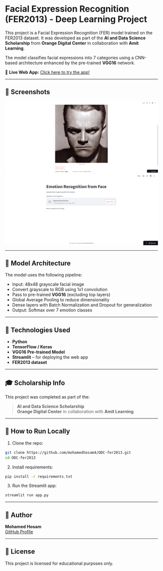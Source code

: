 
# Facial Expression Recognition (FER2013) - Deep Learning Project

This project is a Facial Expression Recognition (FER) model trained on the FER2013 dataset. It was developed as part of the **AI and Data Science Scholarship** from **Orange Digital Center** in collaboration with **Amit Learning**.

The model classifies facial expressions into 7 categories using a CNN-based architecture enhanced by the pre-trained **VGG16** network.

🔗 **Live Web App:** [Click here to try the app!](https://odc-fer2013.streamlit.app/)

---

## 📸 Screenshots

<img src="https://github.com/mohamedhosam4/ODC-fer2013/blob/main/Screenshot%202025-05-06%20181113.png" width="600"/>

<img src="https://github.com/mohamedhosam4/ODC-fer2013/blob/main/Screenshot%202025-05-06%20020144.png" width="600"/>

---

## 🧠 Model Architecture

The model uses the following pipeline:

- Input: 48x48 grayscale facial image
- Convert grayscale to RGB using 1x1 convolution
- Pass to pre-trained **VGG16** (excluding top layers)
- Global Average Pooling to reduce dimensionality
- Dense layers with Batch Normalization and Dropout for generalization
- Output: Softmax over 7 emotion classes

---

## 🧪 Technologies Used

- **Python**
- **TensorFlow / Keras**
- **VGG16 Pre-trained Model**
- **Streamlit** – for deploying the web app
- **FER2013 dataset**

---

## 🎓 Scholarship Info

This project was completed as part of the:

> **AI and Data Science Scholarship**  
> **Orange Digital Center** in collaboration with **Amit Learning**

---

## 🚀 How to Run Locally

1. Clone the repo:
```bash
git clone https://github.com/mohamedhosam4/ODC-fer2013.git
cd ODC-fer2013
```

2. Install requirements:
```bash
pip install -r requirements.txt
```

3. Run the Streamlit app:
```bash
streamlit run app.py
```

---

## 🙌 Author

**Mohamed Hosam**  
[GitHub Profile](https://github.com/mohamedhosam4)

---

## 📄 License

This project is licensed for educational purposes only.
